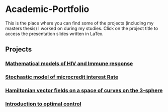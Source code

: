 # Academic-Portfolio

This is the place where you can find some of the projects (including my masters thesis) I worked on during my studies. Click on the project title to access the presentation slides written in LaTex.

## Projects

### [Mathematical models of HIV and Immune response](https://github.com/ismail-hm/Academic-Portfolio/blob/master/HIV-ImmuneResponse.pdf)

### [Stochastic model of microcredit interest Rate](https://github.com/ismail-hm/Academic-Portfolio/blob/master/Stochastic_model_of_microcredit_interest_rate.pdf)

### [Hamiltonian vector fields on a space of curves on the 3-sphere](https://github.com/ismail-hm/Academic-Portfolio/blob/master/Thesis_Presentation.pdf)

### [Introduction to optimal control](https://github.com/ismail-hm/Academic-Portfolio/blob/master/Introduction%20to%20Optimal%20Control.pdf)
